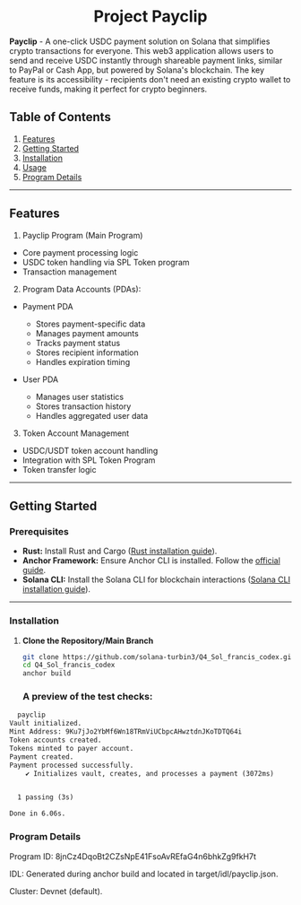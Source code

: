 <div align="center">
  <h1>Project Payclip</h1>
</div>

**Payclip** - A one-click USDC payment solution on Solana that simplifies crypto
transactions for everyone.
This web3 application allows users to send and receive USDC instantly through
shareable payment links, similar to PayPal or Cash App, but powered by Solana's
blockchain.
The key feature is its accessibility - recipients don't need an existing crypto wallet
to receive funds, making it perfect for crypto beginners.
## Table of Contents
1. [Features](#features)
2. [Getting Started](#getting-started)
3. [Installation](#installation)
4. [Usage](#usage)
5. [Program Details](#program-details)


---

## Features

1. Payclip Program (Main Program)
- Core payment processing logic
- USDC token handling via SPL Token program
- Transaction management

2. Program Data Accounts (PDAs):
- Payment PDA
  - Stores payment-specific data
  - Manages payment amounts
  - Tracks payment status
  - Stores recipient information
  - Handles expiration timing

- User PDA
  - Manages user statistics
  - Stores transaction history
  - Handles aggregated user data

3. Token Account Management
- USDC/USDT token account handling
- Integration with SPL Token Program
- Token transfer logic


---

## Getting Started

### Prerequisites
- **Rust:** Install Rust and Cargo ([Rust installation guide](https://www.rust-lang.org/tools/install)).
- **Anchor Framework:** Ensure Anchor CLI is installed. Follow the [official guide](https://book.anchor-lang.com/getting_started/installation.html).
- **Solana CLI:** Install the Solana CLI for blockchain interactions ([Solana CLI installation guide](https://docs.solana.com/cli/install-solana-cli-tools)).

---

### Installation

1. **Clone the Repository/Main Branch**
   ```bash
   git clone https://github.com/solana-turbin3/Q4_Sol_francis_codex.git
   cd Q4_Sol_francis_codex
   anchor build
   ```
   ### A preview of the test checks:
   
```markdown
  payclip
Vault initialized.
Mint Address: 9Ku7jJo2YbMf6Wn18TRmViUCbpcAHwztdnJKoTDTQ64i
Token accounts created.
Tokens minted to payer account.
Payment created.
Payment processed successfully.
    ✔ Initializes vault, creates, and processes a payment (3072ms)


  1 passing (3s)

Done in 6.06s.
```
   
### Program Details

Program ID: 8jnCz4DqoBt2CZsNpE41FsoAvREfaG4n6bhkZg9fkH7t

IDL: Generated during anchor build and located in target/idl/payclip.json.

Cluster: Devnet (default).
